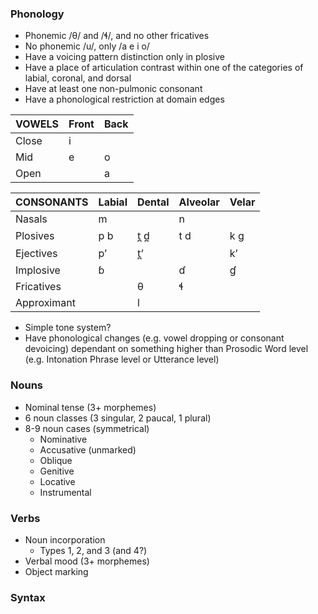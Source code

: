 ### Phonology
- Phonemic /θ/ and /ɬ/, and no other fricatives
- No phonemic /u/, only /a e i o/
- Have a voicing pattern distinction only in plosive
- Have a place of articulation contrast within one of the categories of labial, coronal, and dorsal
- Have at least one non-pulmonic consonant
- Have a phonological restriction at domain edges

| VOWELS | Front | Back |
|---     |---    |---   |
| Close  | i     |      |
| Mid    | e     | o    |
| Open   |       | a    |

| CONSONANTS  | Labial | Dental | Alveolar | Velar |
|---          |---     |---     |---       |---    |
| Nasals      | m      |        | n        |       |
| Plosives    | p b    | t̪ d̪    | t d      | k ɡ   |
| Ejectives   | pʼ     | t̪ʼ     |          | kʼ    |
| Implosive   | ɓ      |        | ɗ        | ɠ     |
| Fricatives  |        | θ      | ɬ        |       |
| Approximant |        | l      |          |       |

- Simple tone system?
- Have phonological changes (e.g. vowel dropping or consonant devoicing) dependant on something higher than Prosodic Word level (e.g. Intonation Phrase level or Utterance level)

### Nouns
- Nominal tense (3+ morphemes)
- 6 noun classes (3 singular, 2 paucal, 1 plural)
- 8-9 noun cases (symmetrical)
    - Nominative
    - Accusative (unmarked)
    - Oblique
    - Genitive
    - Locative
    - Instrumental

### Verbs
- Noun incorporation
    - Types 1, 2, and 3 (and 4?)
- Verbal mood (3+ morphemes)
- Object marking

### Syntax
